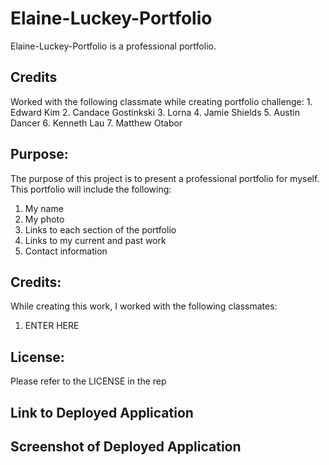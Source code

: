 # Elaine-Luckey-Portfolio
Elaine-Luckey-Portfolio is a professional portfolio.

## Credits
Worked with the following classmate while creating portfolio challenge:
    1. Edward Kim
    2. Candace Gostinkski
    3. Lorna
    4. Jamie Shields
    5. Austin Dancer
    6. Kenneth Lau
    7. Matthew Otabor

## Purpose:
The purpose of this project is to present a professional portfolio for myself. This portfolio will include the following:
  1. My name
  2. My photo
  3. Links to each section of the portfolio
  4. Links to my current and past work
  5. Contact information

## Credits:
While creating this work, I worked with the following classmates:
  1. ENTER HERE

## License: 
Please refer to the LICENSE in the rep

## Link to Deployed Application

## Screenshot of Deployed Application
